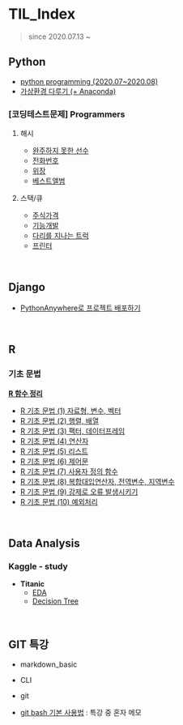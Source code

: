 # TIL_Index

>  since 2020.07.13 ~ 

## Python

* [python programming (2020.07~2020.08)](https://github.com/lsGee/TIL/blob/master/01.Python%20basic/python_basic.ipynb)
* [가상환경 다루기 (+ Anaconda)](https://github.com/lsGee/TIL/blob/master/01.Python%20basic/python_%EA%B0%80%EC%83%81%ED%99%98%EA%B2%BD.md)

### [코딩테스트문제] Programmers

1. 해시
   * [완주하지 못한 선수](https://github.com/lsGee/TIL/blob/master/03.CodingTest/programmers_hash_lv1.md)
   * [전화번호](https://github.com/lsGee/TIL/blob/master/03.CodingTest/programmers_hash_lv2.md)
   * [위장](https://github.com/lsGee/TIL/blob/master/03.CodingTest/programmers_hash_lv3.md)
   * [베스트앨범](https://github.com/lsGee/TIL/blob/master/03.CodingTest/programmers_hash_lv4.md)
2. 스택/큐

   * [주식가격](https://github.com/lsGee/TIL/blob/master/03.CodingTest/programmers_stackque_lv1.md)
   * [기능개발](https://github.com/lsGee/TIL/blob/master/03.CodingTest/programmers_stackque_lv2.md)
   * [다리를 지나는 트럭]()
   * [프린터](https://github.com/lsGee/TIL/blob/master/03.CodingTest/programmers_stackque_lv4.md)

<br>

## Django

* [PythonAnywhere로 프로젝트 배포하기](https://github.com/lsGee/TIL/blob/master/05.Django/PythonAnywhere%EC%82%AC%EC%9A%A9%EB%B2%95.md)

<br>

## R

### 기초 문법

**[R 함수 정리](https://github.com/lsGee/TIL/blob/master/06.R/R%ED%95%A8%EC%88%98%EC%A0%95%EB%A6%AC.md)**

* [R 기초 문법 (1) 자료형, 변수, 벡터](https://github.com/lsGee/TIL/blob/master/06.R/R%EA%B8%B0%EC%B4%88_1.md)
* [R 기초 문법 (2) 행렬, 배열](https://github.com/lsGee/TIL/blob/master/06.R/R%EA%B8%B0%EC%B4%88_2.md)
* [R 기초 문법 (3) 팩터, 데이터프레임](https://github.com/lsGee/TIL/blob/master/06.R/R%EA%B8%B0%EC%B4%88_3.md)
* [R 기초 문법 (4) 연산자](https://github.com/lsGee/TIL/blob/master/06.R/R%EA%B8%B0%EC%B4%88_4.md)
* [R 기초 문법 (5) 리스트](https://github.com/lsGee/TIL/blob/master/06.R/R%EA%B8%B0%EC%B4%88_5.md)
* [R 기초 문법 (6) 제어문](https://github.com/lsGee/TIL/blob/master/06.R/R%EA%B8%B0%EC%B4%88_6.md)
* [R 기초 문법 (7) 사용자 정의 함수](https://github.com/lsGee/TIL/blob/master/06.R/R%EA%B8%B0%EC%B4%88_7.md)
* [R 기초 문법 (8) 복합대입연산자, 전역변수, 지역변수](https://github.com/lsGee/TIL/blob/master/06.R/R%EA%B8%B0%EC%B4%88_8.md)
* [R 기초 문법 (9) 강제로 오류 발생시키기](https://github.com/lsGee/TIL/blob/master/06.R/R%EA%B8%B0%EC%B4%88_9.md)
* [R 기초 문법 (10) 예외처리](https://github.com/lsGee/TIL/blob/master/06.R/R%EA%B8%B0%EC%B4%88_10.md)

<br>

## Data Analysis
### Kaggle - study
* **Titanic**
  * [EDA](https://github.com/lsGee/TIL/blob/master/02.kaggle/Titanic_1_EDA.ipynb)
  * [Decision Tree](https://github.com/lsGee/TIL/blob/master/02.kaggle/Titanic_2_DecisionTree.ipynb)

<br>

## GIT 특강

* markdown_basic

* CLI

* git

* [git bash 기본 사용법](https://github.com/lsGee/TIL/blob/master/99.%ED%8A%B9%EA%B0%95(git%26markdown)/03_git%20bash%20%EA%B8%B0%EB%B3%B8%EC%82%AC%EC%9A%A9%EB%B2%95.md) : 특강 중 혼자 메모

